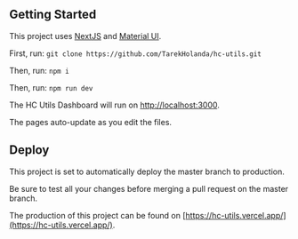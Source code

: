 ## Getting Started

This project uses [NextJS](https://nextjs.org) and [Material UI](https://mui.com/material-ui).

First, run:
`git clone https://github.com/TarekHolanda/hc-utils.git`

Then, run:
`npm i`

Then, run:
`npm run dev`

The HC Utils Dashboard will run on [http://localhost:3000](http://localhost:3000).

The pages auto-update as you edit the files.

## Deploy

This project is set to automatically deploy the master branch to production.

Be sure to test all your changes before merging a pull request on the master branch.

The production of this project can be found on [https://hc-utils.vercel.app/](https://hc-utils.vercel.app/).

